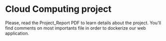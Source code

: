 # Cloud Computing project

Please, read the Project_Report PDF to learn details about the project. 
You'll find comments on most importants file in order to dockerize our web application.
